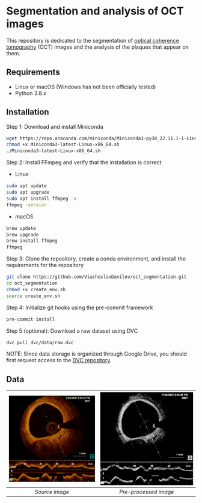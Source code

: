 # Segmentation and analysis of OCT images
This repository is dedicated to the segmentation of [optical coherence tomography](https://en.wikipedia.org/wiki/Optical_coherence_tomography) (OCT) images and the analysis of the plaques that appear on them.

## Requirements

- Linux or macOS (Windows has not been officially tested)
- Python 3.8.x

## Installation

Step 1: Download and install Miniconda
``` bash
wget https://repo.anaconda.com/miniconda/Miniconda3-py38_22.11.1-1-Linux-x86_64.sh
chmod +x Miniconda3-latest-Linux-x86_64.sh
./Miniconda3-latest-Linux-x86_64.sh
```

Step 2: Install FFmpeg and verify that the installation is correct

- Linux
``` bash
sudo apt update
sudo apt upgrade
sudo apt install ffmpeg -u
ffmpeg -version
```

- macOS
``` bash
brew update
brew upgrade
brew install ffmpeg
ffmpeg
```

Step 3: Clone the repository, create a conda environment, and install the requirements for the repository
``` bash
git clone https://github.com/ViacheslavDanilov/oct_segmentation.git
cd oct_segmentation
chmod +x create_env.sh
source create_env.sh
```

Step 4: Initialize git hooks using the pre-commit framework
``` bash
pre-commit install
```

Step 5 (optional): Download a raw dataset using DVC
``` bash
dvc pull dvc/data/raw.dvc
```
NOTE: Since data storage is organized through Google Drive, you should first request access to the [DVC repository](https://drive.google.com/drive/folders/1SnUrqIBS60UR5l9HUMCiyxFFeBPM7LL4?usp=share_link).

## Data

|  ![Source image](media/source_img.png "Source image")  |  ![Pre-processed image](media/gray_img.png "Pre-processed image")  |
|:------------------------------------------------------:|:------------------------------------------------------------------:|
|                     *Source image*                     |                       *Pre-processed image*                        |

